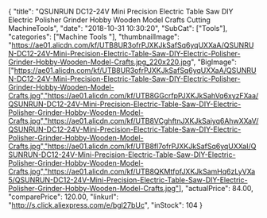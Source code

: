 {
	"title": "QSUNRUN DC12-24V Mini Precision Electric Table Saw DIY Electric Polisher Grinder Hobby Wooden Model Crafts Cutting MachineTools",
	"date": "2018-10-31 10:30:20",
	"SubCat": ["Tools"],
	"categories": ["Machine Tools "],
	"thumbnailImage": "https://ae01.alicdn.com/kf/UTB8UR3ofrPJXKJkSafSq6yqUXXaA/QSUNRUN-DC12-24V-Mini-Precision-Electric-Table-Saw-DIY-Electric-Polisher-Grinder-Hobby-Wooden-Model-Crafts.jpg_220x220.jpg",
	"BigImage": ["https://ae01.alicdn.com/kf/UTB8UR3ofrPJXKJkSafSq6yqUXXaA/QSUNRUN-DC12-24V-Mini-Precision-Electric-Table-Saw-DIY-Electric-Polisher-Grinder-Hobby-Wooden-Model-Crafts.jpg","https://ae01.alicdn.com/kf/UTB8GGcrfpPJXKJkSahVq6xyzFXaa/QSUNRUN-DC12-24V-Mini-Precision-Electric-Table-Saw-DIY-Electric-Polisher-Grinder-Hobby-Wooden-Model-Crafts.jpg","https://ae01.alicdn.com/kf/UTB8VCghftnJXKJkSaiyq6AhwXXaV/QSUNRUN-DC12-24V-Mini-Precision-Electric-Table-Saw-DIY-Electric-Polisher-Grinder-Hobby-Wooden-Model-Crafts.jpg","https://ae01.alicdn.com/kf/UTB8fl7ofrPJXKJkSafSq6yqUXXaI/QSUNRUN-DC12-24V-Mini-Precision-Electric-Table-Saw-DIY-Electric-Polisher-Grinder-Hobby-Wooden-Model-Crafts.jpg","https://ae01.alicdn.com/kf/UTB8QKMtfpfJXKJkSamHq6zLyVXa5/QSUNRUN-DC12-24V-Mini-Precision-Electric-Table-Saw-DIY-Electric-Polisher-Grinder-Hobby-Wooden-Model-Crafts.jpg"],
	"actualPrice": 84.00,
	"comparePrice": 120.00,
	"linkurl": "http://s.click.aliexpress.com/e/bgl27bUc",
	"inStock": 104
}
